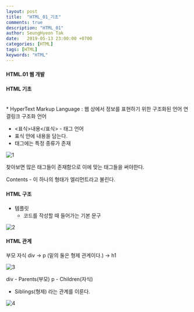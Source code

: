 ```yaml
---
layout: post
title:  "HTML_01_기초"
comments: true
description: "HTML_01"
author: SeungHyeon Tak
date:   2019-05-13 23:00:00 +0700
categories: [HTML]
tags: [HTML]
keywords: "HTML"
---
```

#### HTML.01 웹 개발

#### HTML 기초
<br>
* HyperText Markup Language : 웹 상에서 정보를 표현하기 위한 구조화된 언어
  연결링크   구조화  언어

* <표식>내용</표식> - 태그 언어
* 표식 안에 내용을 담는다.
* 태그에는 특정 종류가 존재

![1](https://user-images.githubusercontent.com/46446165/57633904-42c6ea80-75df-11e9-87dc-1a71c7525e0a.png)

찾아보면 많은 태그들이 존재함으로 이에 맞는 태그들을 써야한다.
<br>

<tag>Contents</tag> - 이 하나의 형태가 엘리먼트라고 불린다.

#### HTML 구조
* 템플릿
   - 코드를 작성할 때 들어가는 기본 문구

![2](https://user-images.githubusercontent.com/46446165/57634072-8de0fd80-75df-11e9-9ed8-a6c3ffaf9c30.png)
<br>

#### HTML 관계
부모    자식 
div -> p (밑의 둘은 형제 관계이다.)
    -> h1

![3](https://user-images.githubusercontent.com/46446165/57634200-cd0f4e80-75df-11e9-94fa-6dadef29a128.png)


div - Parents(부모)
p - Children(자식)
  - Siblings(형제) 라는 관계를 이룬다.

![4](https://user-images.githubusercontent.com/46446165/57634217-d3052f80-75df-11e9-81ca-71d638d99bb8.png)


